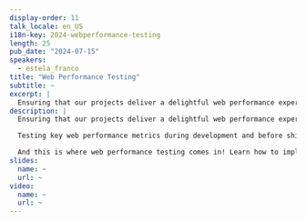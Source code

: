 ```yaml
---
display-order: 11
talk_locale: en_US
i18n-key: 2024-webperformance-testing
length: 25
pub_date: "2024-07-15"
speakers:
  - estela_franco
title: "Web Performance Testing"
subtitle: ~
excerpt: |
  Ensuring that our projects deliver a delightful web performance experience is key to engaging our visitors and improving our business metrics. Testing key web performance metrics during development and before shipping code to production is critical to avoid giving our users a bad experience and having to fix the issues once live (spending more time and resources doing twice the work). And this is where web performance testing comes in! Learn how to implement web performance testing into your development pipeline and improve your user and developer experience!
description: |
  Ensuring that our projects deliver a delightful web performance experience is key to engaging our visitors and improving our business metrics. 

  Testing key web performance metrics during development and before shipping code to production is critical to avoid giving our users a bad experience and having to fix the issues once live (spending more time and resources doing twice the work). 

  And this is where web performance testing comes in! Learn how to implement web performance testing into your development pipeline and improve your user and developer experience! 
slides:
  name: ~
  url: ~
video:
  name: ~
  url: ~
---
```

